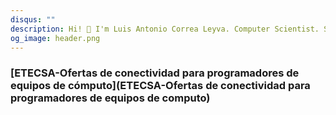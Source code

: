 ```yaml
---
disqus: ""
description: Hi! 👋 I'm Luis Antonio Correa Leyva. Computer Scientist. Software Developer. Developing applications with Flutter and looking for Data Science projects. These are my latests notebooks.
og_image: header.png
---
```


### [ETECSA-Ofertas de conectividad para programadores de equipos de cómputo](ETECSA-Ofertas de conectividad para programadores de equipos de computo)